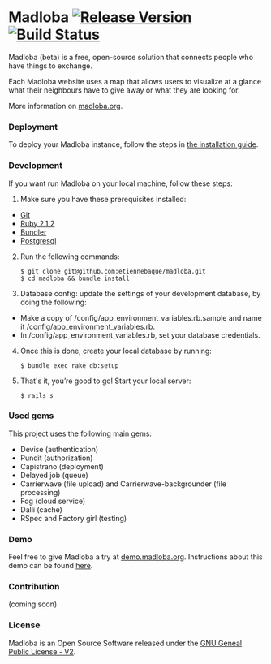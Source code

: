# Madloba [![Release Version](https://img.shields.io/github/release/etiennebaque/madloba.svg)](https://github.com/etiennebaque/madloba/releases) [![Build Status](https://img.shields.io/travis/etiennebaque/madloba/master.svg)](https://travis-ci.org/etiennebaque/madloba)

Madloba (beta) is a free, open-source solution that connects people who have things to exchange.

Each Madloba website uses a map that allows users to visualize at a glance what their neighbours have to give away or what they are looking for.

More information on [madloba.org](http://madloba.org).

### Deployment

To deploy your Madloba instance, follow the steps in [the installation guide](https://github.com/etiennebaque/madloba/wiki/Madloba-installation-guide).

### Development
If you want run Madloba on your local machine, follow these steps:

1. Make sure you have these prerequisites installed:
  - [Git](https://github.com/etiennebaque/madloba/wiki/Install-Git-on-your-local-machine)
  - [Ruby 2.1.2](https://github.com/etiennebaque/madloba/wiki/Install-Ruby-on-your-local-machine)
  - [Bundler](http://bundler.io/)
  - [Postgresql](http://www.postgresql.org/download/)

2. Run the following commands:
    ```
    $ git clone git@github.com:etiennebaque/madloba.git
    $ cd madloba && bundle install
    ```
3. Database config: update the settings of your development database, by doing the following:
  - Make a copy of /config/app_environment_variables.rb.sample and name it /config/app_environment_variables.rb.
  - In /config/app_environment_variables.rb, set your database credentials. 

4. Once this is done, create your local database by running:
    ```
    $ bundle exec rake db:setup
    ```
5. That's it, you’re good to go! Start your local server:
    ```
    $ rails s
    ```

### Used gems

This project uses the following main gems:
- Devise (authentication)
- Pundit (authorization)
- Capistrano (deployment)
- Delayed job (queue)
- Carrierwave (file upload) and Carrierwave-backgrounder (file processing)
- Fog (cloud service)
- Dalli (cache)
- RSpec and Factory girl (testing)

### Demo

Feel free to give Madloba a try at [demo.madloba.org](http://demo.madloba.org). Instructions about this demo can be found [here](https://github.com/etiennebaque/madloba/wiki/Madloba-demo-instructions).

### Contribution

(coming soon)

### License

Madloba is an Open Source Software released under the [GNU Geneal Public License - V2](http://www.gnu.org/licenses/gpl-2.0.html).
